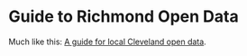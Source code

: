 # Guide to Richmond Open Data  

Much like this: [A guide for local Cleveland open data](http://www.opencleveland.org/blog/guide-to-cleveland-data/).  
